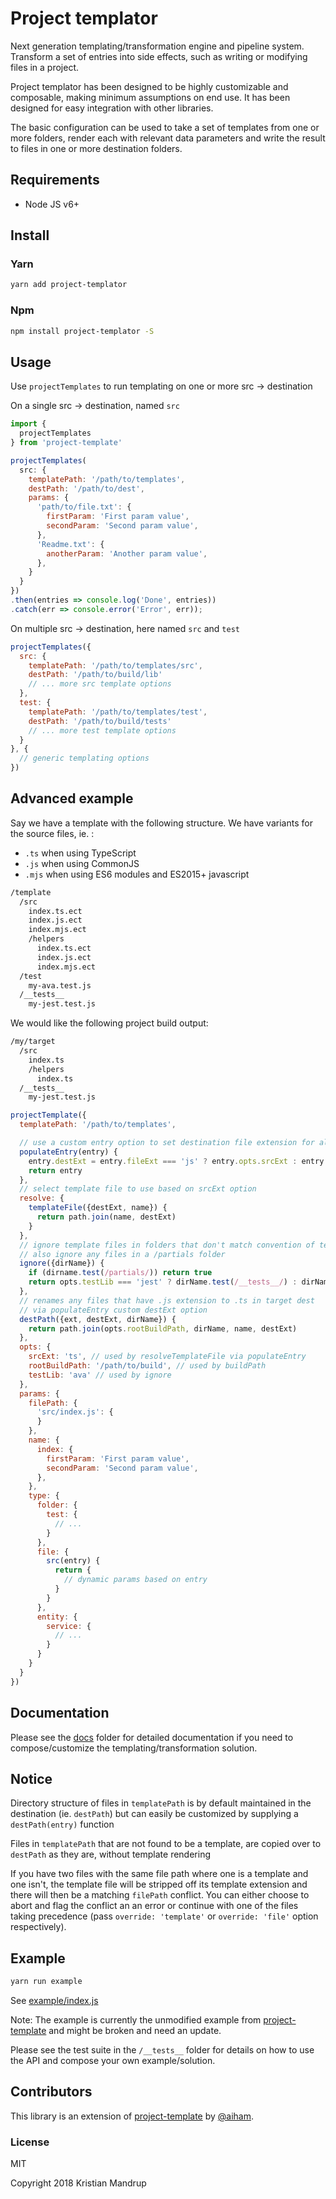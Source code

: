 # Project templator

Next generation templating/transformation engine and pipeline system.
Transform a set of entries into side effects, such as writing or modifying files in a project.

Project templator has been designed to be highly customizable and composable, making minimum assumptions on end use. It has been designed for easy integration with other libraries.

The basic configuration can be used to take a set of templates from one or more folders, render each with relevant data parameters and write the result to files in one or more destination folders.

## Requirements

- Node JS v6+

## Install

### Yarn

```sh
yarn add project-templator
```

### Npm

```sh
npm install project-templator -S
```

## Usage

Use `projectTemplates` to run templating on one or more src -> destination

On a single src -> destination, named `src`

```js
import {
  projectTemplates
} from 'project-template'

projectTemplates(
  src: {
    templatePath: '/path/to/templates',
    destPath: '/path/to/dest',
    params: {
      'path/to/file.txt': {
        firstParam: 'First param value',
        secondParam: 'Second param value',
      },
      'Readme.txt': {
        anotherParam: 'Another param value',
      },
    }
  }
})
.then(entries => console.log('Done', entries))
.catch(err => console.error('Error', err));
```

On multiple src -> destination, here named `src` and `test`

```js
projectTemplates({
  src: {
    templatePath: '/path/to/templates/src',
    destPath: '/path/to/build/lib'
    // ... more src template options
  },
  test: {
    templatePath: '/path/to/templates/test',
    destPath: '/path/to/build/tests'
    // ... more test template options
  }
}, {
  // generic templating options
})
```

## Advanced example

Say we have a template with the following structure.
We have variants for the source files, ie. :

- `.ts` when using TypeScript
- `.js` when using CommonJS
- `.mjs` when using ES6 modules and ES2015+ javascript

```bash
/template
  /src
    index.ts.ect
    index.js.ect
    index.mjs.ect
    /helpers
      index.ts.ect
      index.js.ect
      index.mjs.ect
  /test
    my-ava.test.js
  /__tests__
    my-jest.test.js
```

We would like the following project build output:

```bash
/my/target
  /src
    index.ts
    /helpers
      index.ts
  /__tests__
    my-jest.test.js
```

```js
projectTemplate({
  templatePath: '/path/to/templates',

  // use a custom entry option to set destination file extension for all (.js) files
  populateEntry(entry) {
    entry.destExt = entry.fileExt === 'js' ? entry.opts.srcExt : entry.fileExt
    return entry
  },
  // select template file to use based on srcExt option
  resolve: {
    templateFile({destExt, name}) {
      return path.join(name, destExt)
    }
  },
  // ignore template files in folders that don't match convention of test library used
  // also ignore any files in a /partials folder
  ignore({dirName}) {
    if (dirname.test(/partials/)) return true
    return opts.testLib === 'jest' ? dirName.test(/__tests__/) : dirName.test(/test/)
  },
  // renames any files that have .js extension to .ts in target dest
  // via populateEntry custom destExt option
  destPath({ext, destExt, dirName}) {
    return path.join(opts.rootBuildPath, dirName, name, destExt)
  },
  opts: {
    srcExt: 'ts', // used by resolveTemplateFile via populateEntry
    rootBuildPath: '/path/to/build', // used by buildPath
    testLib: 'ava' // used by ignore
  },
  params: {
    filePath: {
      'src/index.js': {
      }
    },
    name: {
      index: {
        firstParam: 'First param value',
        secondParam: 'Second param value',
      },
    },
    type: {
      folder: {
        test: {
          // ...
        }
      },
      file: {
        src(entry) {
          return {
            // dynamic params based on entry
          }
        }
      },
      entity: {
        service: {
          // ...
        }
      }
    }
  }
})
```

## Documentation

Please see the [docs](https://github.com/kristianmandrup/project-templator/tree/master/docs) folder for detailed documentation if you need to compose/customize the templating/transformation solution.

## Notice

Directory structure of files in `templatePath` is by default maintained in the destination (ie. `destPath`) but can easily be customized by supplying a `destPath(entry)` function

Files in `templatePath` that are not found to be a template, are copied over to `destPath` as they are, without template rendering

If you have two files with the same file path where one is a template and one isn't, the template file will be stripped off its template extension and there will then be a matching `filePath` conflict. You can either choose to abort and flag the conflict an an error or continue with one of the files taking precedence (pass `override: 'template'` or `override: 'file'` option respectively).

## Example

```sh
yarn run example
```

See [example/index.js](example/index.js)

Note: The example is currently the unmodified example from [project-template](https://github.com/aiham/project-template) and might be broken and need an update.

Please see the test suite in the `/__tests__` folder for details on how to use the API and compose your own example/solution.

## Contributors

This library is an extension of [project-template](https://github.com/aiham/project-template) by [@aiham](https://github.com/aiham).

### License

MIT

Copyright 2018 Kristian Mandrup
